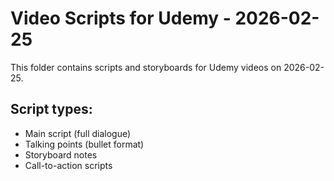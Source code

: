 # Video Scripts for Udemy - 2026-02-25

This folder contains scripts and storyboards for Udemy videos on 2026-02-25.

## Script types:
- Main script (full dialogue)
- Talking points (bullet format)
- Storyboard notes
- Call-to-action scripts
